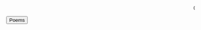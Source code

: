  <HTML>
  <HEAD>
<meta name="description" content="Homepage for personal website on hobbies,fun and travel.">
<meta name="keywords" content="hobbies,fun,travel,pranavbahl poems,poems view,page poems,pranavbahl poem, view poems,Top 10 poems">
<meta name="author" content="Pranav Bahl">
<meta name="viewport" content="width=device-width, initial-scale=1.0">
 </HEAD>
 <marquee behavior="scroll" direction="left">Content under construction,until then static poems :/</marquee>

 <button onclick="window.location.href = 'https://pranavbahl.me/Poems.html';">Poems</button><br><br>
 

